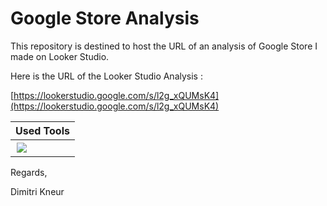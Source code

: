 # Google Store Analysis

This repository is destined to host the URL of an analysis of Google Store I made on Looker Studio.

Here is the URL of the Looker Studio Analysis :

[https://lookerstudio.google.com/s/l2g_xQUMsK4](https://lookerstudio.google.com/s/l2g_xQUMsK4)



| Used Tools |
|------------|
| <img style="padding:2px" src="https://img.shields.io/badge/looker-4285F4.svg?style=for-the-badge&logo=looker&logoColor=black"/> |  

Regards,

Dimitri Kneur
